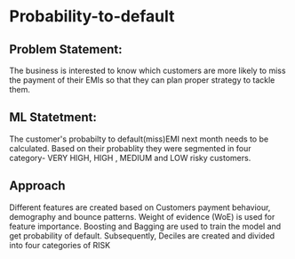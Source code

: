 # Probability-to-default
## Problem Statement: 
The business is interested to know which customers are more likely to miss the payment of their EMIs so that
they can plan proper strategy to tackle them.

## ML Statetment:
The customer's probabilty to default(miss)EMI next month  needs to be calculated.
Based on their probablity they were segmented in four category- VERY HIGH, HIGH , MEDIUM and LOW risky customers.

## Approach

Different features are created based on Customers payment behaviour, demography and bounce patterns.
Weight of evidence (WoE) is used for feature importance. 
Boosting and Bagging are used to train the model and get probability of default.
Subsequently, Deciles are created and divided into four categories of RISK 


